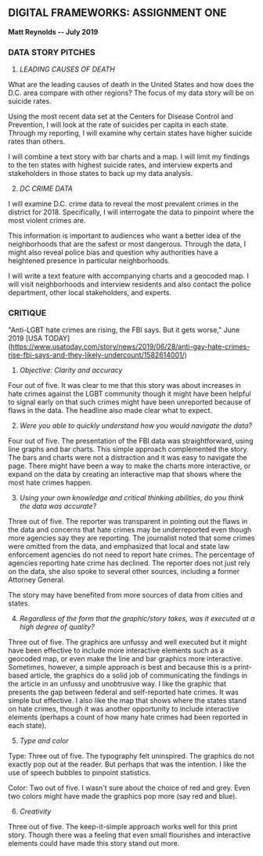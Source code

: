 <h2>DIGITAL FRAMEWORKS: ASSIGNMENT ONE</h2>
<b>Matt Reynolds -- July 2019</b>

<h3>DATA STORY PITCHES</h3>

1. *LEADING CAUSES OF DEATH* 

What are the leading causes of death in the United States and how does the D.C. area compare with other regions? The focus of my data story will be on suicide rates. 

Using the most recent data set at the Centers for Disease Control and Prevention, I will look at the rate of suicides per capita in each state. Through my reporting, I will examine why certain states have higher suicide rates than others. 

I will combine a text story with bar charts and a map. I will limit my findings to the ten states with highest suicide rates, and interview experts and stakeholders in those states to back up my data analysis. 

2. *DC CRIME DATA* 

I will examine D.C. crime data to reveal the most prevalent crimes in the district for 2018. Specifically, I will interrogate the data to pinpoint where the most violent crimes are. 

This information is important to audiences who want a better idea of the neighborhoods that are the safest or most dangerous. Through the data, I might also reveal police bias and question why authorities have a  heightened presence in particular neighborhoods.

I will write a text feature with accompanying charts and a geocoded map. I will visit  neighborhoods and interview residents and also contact the police department, other local stakeholders, and experts. 

<h3>CRITIQUE</h3> 

"Anti-LGBT hate crimes are rising, the FBI says. But it gets worse," June 2019 [USA TODAY] (https://www.usatoday.com/story/news/2019/06/28/anti-gay-hate-crimes-rise-fbi-says-and-they-likely-undercount/1582614001/)

1. *Objective: Clarity and accuracy*

Four out of five.  It was clear to me that this story was about increases in hate crimes against the LGBT community though it might have been helpful to signal early on that such crimes might have been unreported because of flaws in the data. The headline also made clear what to expect.

2. *Were you able to quickly understand how you would navigate the data?*

Four out of five. The presentation of the FBI data was straightforward, using line graphs and bar charts. This simple approach complemented the story. The bars and charts were not a distraction and it was easy to navigate the page. There might have been a way to make the charts more interactive, or expand on the data by creating an interactive map that shows where the most hate crimes happen.

3. *Using your own knowledge and critical thinking abilities, do you think the data was accurate?*

Three out of five. The reporter was transparent in pointing out the flaws in the data and concerns that hate crimes may be underreported even though more agencies say they are reporting. The journalist noted that some crimes were omitted from the data, and emphasized that local and state law enforcement agencies do not need to report hate crimes. The percentage of agencies reporting hate crime has declined. The reporter does not just rely on the data, she also spoke to several other sources, including a former Attorney General.

The story may have benefited from more sources of data from cities and states. 

4. *Regardless of the form that the graphic/story takes, was it executed at a high degree of quality?* 

Three out of five. The graphics are unfussy and well executed but it might have been effective to include more interactive elements such as a geocoded map, or even make the line and bar graphics more interactive. Sometimes, however, a simple approach is best and because this is a print-based article, the graphics do a solid job of communicating the findings in the article in an unfussy and unobtrusive way. I like the graphic that presents the gap between federal and self-reported hate crimes. It was simple but effective. I also like the map that shows where the states stand on hate crimes, though it was another opportunity to include interactive elements (perhaps a count of how many hate crimes had been reported in each state).

5. *Type and color*

Type: Three out of five. The typography felt uninspired. The graphics do not exactly pop out at the reader. But perhaps that was the intention. I like the use of speech bubbles to pinpoint statistics. 

Color: Two out of five. I wasn't sure about the choice of red and grey. Even two colors might have made the graphics pop more (say red and blue).

6. *Creativity*

Three out of five. The keep-it-simple approach works well for this print story. Though there was a feeling that even small flourishes and interactive elements could have made this story stand out more.
